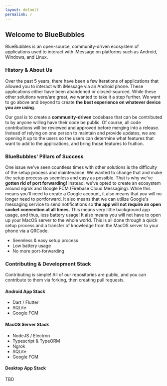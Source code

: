 ```yaml
---
layout: default
permalink: /
---
```


## Welcome to BlueBubbles

BlueBubbles is an open-source, community-driven ecosystem of applications used to interact with iMessage on platforms such as Android, Windows, and Linux.

### History & About Us

Over the past 5 years, there have been a few iterations of applications that allowed you to interact with iMessage via an Android phone. These applications either have been abandoned or closed-sourced. While these other solutions were/are great, we wanted to take it a step further. We want to go above and beyond to create **the best experience on whatever device you are using**.

Our goal is to create a **community-driven** codebase that can be contributed to by anyone willing have their code be public. Of course, all code contributions will be reviewed and approved before merging into a release. Instead of relying on one person to maintain and provide updates, we are opening it up to the users so the users can determine what features that want to add to the applications, and bring those features to fruition.

### BlueBubbles' Pillars of Success

One issue we've seen countless times with other solutions is the difficulty of the setup process and maintenance. We wanted to change that and make the setup process as seemless and easy as possible. That is why we've **gotten rid of port forwarding!** Instead, we've opted to create an ecosystem around ngrok and Google FCM (Firebase Cloud Messaging). While this means you'll need to create a Google account, it also means that you will no longer need to portforward. It also means that we can utilize Google's messaging service to send notifications so **the app will not require an open socket connection at all times.** This means very little background app usage, and thus, less battery usage! It also means you will not have to open up your MacOS server to the whole world. This is all done through a quick setup process and a transfer of knowledge from the MacOS server to your phone via a QRCode.

* Seemless & easy setup process
* Low battery usage
* No more port-forwarding

### Contributing & Development Stack

Contributing is simple! All of our repositories are public, and you can contribute to them via forking, then creating pull requests.

#### Android App Stack

* Dart / Flutter
* SQLite
* Google FCM

#### MacOS Server Stack

* NodeJS / Electron
* Typescript & TypeORM
* Ngrok
* SQLite
* Google FCM

#### Desktop App Stack

TBD